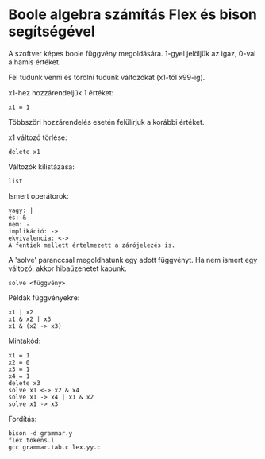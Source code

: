 # Boole algebra számítás Flex és bison segítségével

A szoftver képes boole függvény megoldására. 1-gyel jelöljük az igaz, 0-val a hamis értéket.

Fel tudunk venni és törölni tudunk változókat (x1-től x99-ig).

x1-hez hozzárendeljük 1 értéket:
```
x1 = 1
```
Többszöri hozzárendelés esetén felülírjuk a korábbi értéket.

x1 változó törlése:
```
delete x1
```
Változók kilistázása:
```
list
```

Ismert operátorok:
```
vagy: |
és: &
nem: -
implikáció: ->
ekvivalencia: <->
A fentiek mellett értelmezett a zárójelezés is.
```
A 'solve' paranccsal megoldhatunk egy adott függvényt. Ha nem ismert egy változó, akkor hibaüzenetet kapunk.
```
solve <függvény>
```
Példák függvényekre:
```
x1 | x2
x1 & x2 | x3
x1 & (x2 -> x3)
```
Mintakód:
```
x1 = 1
x2 = 0
x3 = 1
x4 = 1
delete x3
solve x1 <-> x2 & x4
solve x1 -> x4 | x1 & x2
solve x1 -> x3
```

Fordítás:
```
bison -d grammar.y
flex tokens.l
gcc grammar.tab.c lex.yy.c
```
